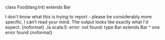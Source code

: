 class Foo(blarg:Int)
extends Bar


I don't know what this is trying to report - please be considerably more specific, I can't read your mind.  The output looks like exactly what I'd expect.
{noformat}
./a.scala:5: error: not found: type Bar
extends Bar
        ^
one error found
{noformat}
